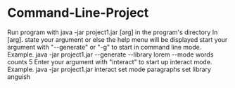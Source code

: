 # Command-Line-Project
Run program with java -jar project1.jar [arg] in the program's directory
In [arg]. state your argument or else the help menu will be displayed
start your argument with "--generate" or "-g" to start in command line mode.
Example.
	java -jar project1.jar --generate --library lorem --mode words counts 5
Enter your argument with "interact" to start up interact mode.
Example.
	java -jar project1.jar interact
	set mode paragraphs
	set library anguish
